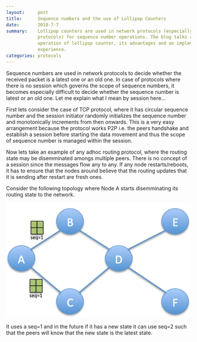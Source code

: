 ```yaml
---
layout:     post
title:      Sequence numbers and the use of Lollipop Counters
date:       2018-7-7
summary:    Lollipop counters are used in network protocols (especially routing
            protocols) for sequence number operations. The blog talks about the
            operation of lollipop counter, its advantages and an implementation
            experience.
categories: protocols
---
```


Sequence numbers are used in network protocols to decide whether the received
packet is a latest one or an old one. In case of protocols where there is no
session which governs the scope of sequence numbers, it becomes especially
difficult to decide whether the sequence number is latest or an old one. Let me
explain what I mean by session here...

First lets consider the case of TCP protocol, where it has circular sequence
number and the session initiator randomly initializes the sequence number and
monotonically increments from then onwards. This is a very easy arrangement
because the protocol works P2P i.e. the peers handshake and establish a session
before starting the data movement and thus the scope of sequence number is
managed within the session.

Now lets take an example of any adhoc routing protocol, where the routing state
may be disemminated amongs multiple peers. There is no concept of a session
since the messages flow any to any. If any node restarts/reboots, it has to
ensure that the nodes around believe that the routing updates that it is
sending after restart are fresh ones.

Consider the following topology where Node A starts disemminating its routing
state to the network. 

![Alt text](/images/topology1.png "Sample Topology")

It uses a seq=1 and in the future if it has a new state it can use seq=2
such that the peers will know that the new state is the latest state.


